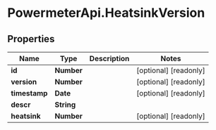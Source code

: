 # PowermeterApi.HeatsinkVersion

## Properties

Name | Type | Description | Notes
------------ | ------------- | ------------- | -------------
**id** | **Number** |  | [optional] [readonly] 
**version** | **Number** |  | [optional] [readonly] 
**timestamp** | **Date** |  | [optional] [readonly] 
**descr** | **String** |  | 
**heatsink** | **Number** |  | [optional] [readonly] 


